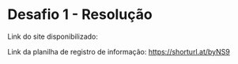 # Desafio 1 - Resolução

Link do site disponibilizado:

Link da planilha de registro de informação: https://shorturl.at/byNS9
